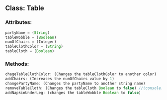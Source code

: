 ## Class: Table

### Attributes:

```Javascript
partyName = (String)
tableWobble = (Boolean)
numOfChairs = (Integer)
tableClothColor = (String)
tableCloth = (Boolean)
```

### Methods:

```Javascript
chageTableClothColor: (Changes the tableClothColor to another color)
addChairs: (Increases the numOfChairs value by 1)
changePartyName: (Changes the partyName to another string name)
removeTableCloth: (Changes the tableCloth Boolean to false) //(console.out("Applauds"))
addNapkinUnderLeg: (changes the tableWobble Boolean to false)
```
